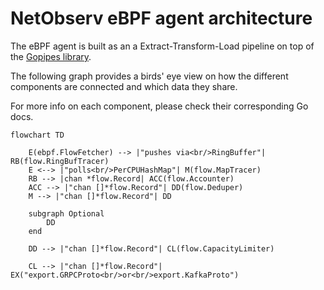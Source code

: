 # NetObserv eBPF agent architecture

The eBPF agent is built as an a Extract-Transform-Load pipeline on top of the [Gopipes library](https://github.com/netobserv/gopipes).

The following graph provides a birds' eye view on how the different components are connected and which data they share.

For more info on each component, please check their corresponding Go docs.


```mermaid
flowchart TD

    E(ebpf.FlowFetcher) --> |"pushes via<br/>RingBuffer"| RB(flow.RingBufTracer)
    E <--> |"polls<br/>PerCPUHashMap"| M(flow.MapTracer)
    RB --> |chan *flow.Record| ACC(flow.Accounter)
    ACC --> |"chan []*flow.Record"| DD(flow.Deduper)
    M --> |"chan []*flow.Record"| DD

    subgraph Optional
        DD
    end

    DD --> |"chan []*flow.Record"| CL(flow.CapacityLimiter)

    CL --> |"chan []*flow.Record"| EX("export.GRPCProto<br/>or<br/>export.KafkaProto")
```